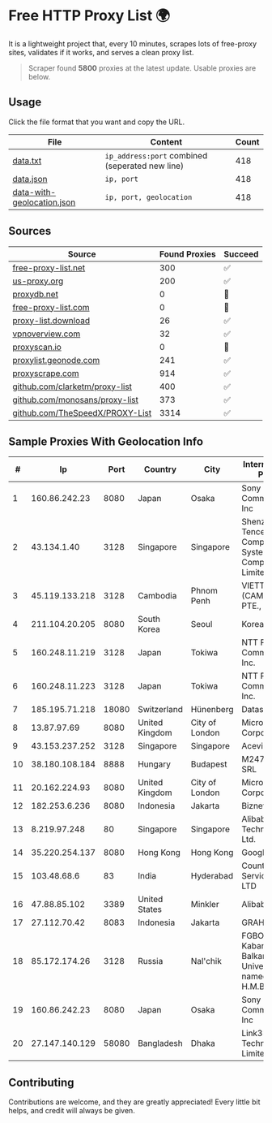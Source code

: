 
# Free HTTP Proxy List 🌍

It is a lightweight project that, every 10 minutes, scrapes lots of free-proxy sites, validates if it works, and serves a clean proxy list.


> Scraper found **5800** proxies at the latest update. Usable proxies are below.

## Usage

Click the file format that you want and copy the URL.


|File|Content|Count|
|----|-------|-----|
|[data.txt](https://raw.githubusercontent.com/themiralay/Proxy-List-World/master/data.txt)|`ip_address:port` combined (seperated new line)|418|
|[data.json](https://raw.githubusercontent.com/themiralay/Proxy-List-World/master/data.json)|`ip, port`|418|
|[data-with-geolocation.json](https://raw.githubusercontent.com/themiralay/Proxy-List-World/master/data-with-geolocation.json)|`ip, port, geolocation`|418|

## Sources

|Source|Found Proxies|Succeed|
|------|-------------|-------|
|[free-proxy-list.net](https://free-proxy-list.net)|300|✅|
|[us-proxy.org](https://www.us-proxy.org)|200|✅|
|[proxydb.net](http://proxydb.net)|0|🚫|
|[free-proxy-list.com](https://free-proxy-list.com/?page=&port=&type%5B%5D=http&type%5B%5D=https&up_time=0&search=Search)|0|🚫|
|[proxy-list.download](https://www.proxy-list.download/HTTP)|26|✅|
|[vpnoverview.com](https://vpnoverview.com/privacy/anonymous-browsing/free-proxy-servers)|32|✅|
|[proxyscan.io](https://www.proxyscan.io)|0|🚫|
|[proxylist.geonode.com](https://proxylist.geonode.com/api/proxy-list?limit=300&page=1&sort_by=lastChecked&sort_type=desc&protocols=http,https)|241|✅|
|[proxyscrape.com](https://api.proxyscrape.com/v2/?request=displayproxies&protocol=http&timeout=10000&country=all&ssl=all&anonymity=all)|914|✅|
|[github.com/clarketm/proxy-list](https://raw.githubusercontent.com/clarketm/proxy-list/master/proxy-list-raw.txt)|400|✅|
|[github.com/monosans/proxy-list](https://raw.githubusercontent.com/monosans/proxy-list/main/proxies/http.txt)|373|✅|
|[github.com/TheSpeedX/PROXY-List](https://raw.githubusercontent.com/TheSpeedX/PROXY-List/master/http.txt)|3314|✅|


## Sample Proxies With Geolocation Info

|#|Ip|Port|Country|City|Internet Service Provider|
|-|--|----|-------|----|-------------------------|
|1|160.86.242.23|8080|Japan|Osaka|Sony Network Communications Inc|
|2|43.134.1.40|3128|Singapore|Singapore|Shenzhen Tencent Computer Systems Company Limited|
|3|45.119.133.218|3128|Cambodia|Phnom Penh|VIETTEL (CAMBODIA) PTE., LTD|
|4|211.104.20.205|8080|South Korea|Seoul|Korea Telecom|
|5|160.248.11.219|3128|Japan|Tokiwa|NTT PC Communications, Inc.|
|6|160.248.11.223|3128|Japan|Tokiwa|NTT PC Communications, Inc.|
|7|185.195.71.218|18080|Switzerland|Hünenberg|Datasource AG|
|8|13.87.97.69|8080|United Kingdom|City of London|Microsoft Corporation|
|9|43.153.237.252|3128|Singapore|Singapore|Aceville Pte.ltd|
|10|38.180.108.184|8888|Hungary|Budapest|M247 Europe SRL|
|11|20.162.224.93|8080|United Kingdom|City of London|Microsoft Corporation|
|12|182.253.6.236|8080|Indonesia|Jakarta|Biznet Networks|
|13|8.219.97.248|80|Singapore|Singapore|Alibaba (US) Technology Co., Ltd.|
|14|35.220.254.137|8080|Hong Kong|Hong Kong|Google LLC|
|15|103.48.68.6|83|India|Hyderabad|Country Online Services PVT LTD|
|16|47.88.85.102|3389|United States|Minkler|Alibaba.com LLC|
|17|27.112.70.42|8083|Indonesia|Jakarta|GRAHANET|
|18|85.172.174.26|3128|Russia|Nal'chik|FGBOU VPO Kabardino-Balkarian State University named after H.M.Berbekov|
|19|160.86.242.23|8080|Japan|Osaka|Sony Network Communications Inc|
|20|27.147.140.129|58080|Bangladesh|Dhaka|Link3 Technologies Limited|



## Contributing

Contributions are welcome, and they are greatly appreciated! Every
little bit helps, and credit will always be given.

